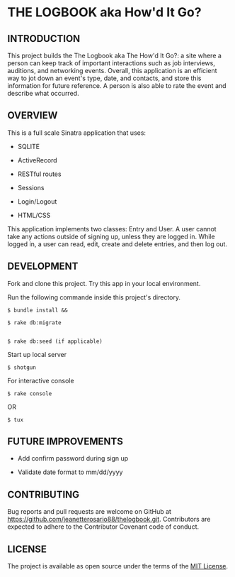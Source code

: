 # THE LOGBOOK aka How'd It Go?


## INTRODUCTION

This project builds the The Logbook aka The How'd It Go?: a site where a person can keep track of important interactions such as job interviews, auditions, and networking events. Overall, this application is an efficient way to jot down an event's type, date, and contacts, and store this information for future reference. A person is also able to rate the event and describe what occurred. 


## OVERVIEW

This is a full scale Sinatra application that uses:

* SQLITE

* ActiveRecord

* RESTful routes

* Sessions

* Login/Logout

* HTML/CSS

This application implements two classes: Entry and User. A user cannot take any actions outside of signing up, unless they are logged in. While logged in, a user can read, edit, create and delete entries, and then log out.


## DEVELOPMENT

Fork and clone this project. Try this app in your local environment. 

Run the following commande inside this project's directory.


    $ bundle install &&

    $ rake db:migrate


    $ rake db:seed (if applicable)


Start up local server


    $ shotgun 


For interactive console


    $ rake console
    

OR


    $ tux

## FUTURE IMPROVEMENTS

* Add confirm password during sign up

* Validate date format to mm/dd/yyyy


## CONTRIBUTING

Bug reports and pull requests are welcome on GitHub at https://github.com/jeanetterosario88/thelogbook.git. Contributors are expected to adhere to the Contributor Covenant code of conduct.


## LICENSE

The project is available as open source under the terms of the [MIT License](https://opensource.org/licenses/MIT).